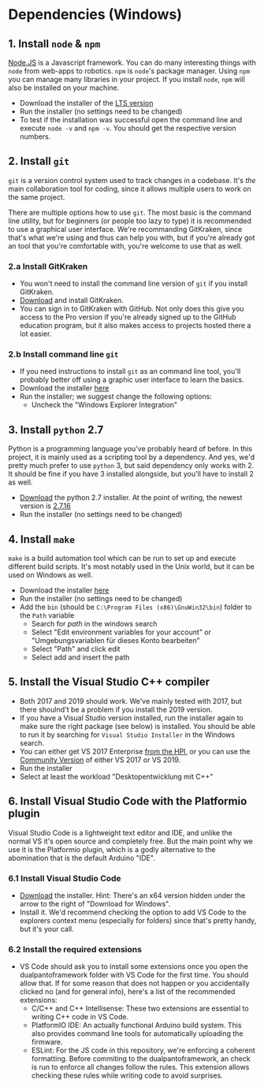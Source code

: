 # Dependencies (Windows)

## 1. Install `node` & `npm`

[Node.JS](https://nodejs.org/) is a Javascript framework. You can do many interesting things with `node` from web-apps to robotics.
`npm` is `node`'s package manager. Using `npm` you can manage many libraries in your project. If you install `node`, `npm` will also be installed on your machine.

- Download the installer of the [LTS version](https://nodejs.org/)
- Run the installer (no settings need to be changed)
- To test if the installation was successful open the command line and execute `node -v` and `npm -v`. You should get the respective version numbers.

## 2. Install `git`

`git` is a version control system used to track changes in a codebase. It's _the_ main collaboration tool for coding, since it allows multiple users to work on the same project.

There are multiple options how to use `git`. The most basic is the command line utility, but for beginners (or people too lazy to type) it is recommended to use a graphical user interface. We're recommanding GitKraken, since that's what we're using and thus can help you with, but if you're already got an tool that you're comfortable with, you're welcome to use that as well.

### 2.a Install GitKraken

- You won't need to install the command line version of `git` if you install GitKraken.
- [Download](https://www.gitkraken.com/) and install GitKraken.
- You can sign in to GitKraken with GitHub. Not only does this give you access to the Pro version if you're already signed up to the GitHub education program, but it also makes access to projects hosted there a lot easier.

### 2.b Install command line `git`

- If you need instructions to install `git` as an command line tool, you'll probably better off using a graphic user interface to learn the basics.
- Download the installer [here](https://git-scm.com/downloads)
- Run the installer; we suggest change the following options:
  - Uncheck the "Windows Explorer Integration"
 
## 3. Install `python` 2.7

Python is a programming language you've probably heard of before. In this project, it is mainly used as a scripting tool by a dependency. And yes, we'd pretty much prefer to use `python` 3, but said dependency only works with 2. It should be fine if you have 3 installed alongside, but you'll have to install 2 as well.

- [Download](https://www.python.org/downloads/) the python 2.7 installer. At the point of writing, the newest version is [2.7.16](https://www.python.org/downloads/release/python-2716/)
- Run the installer (no settings need to be changed)

## 4. Install `make`

`make` is a build automation tool which can be run to set up and execute different build scripts. It's most notably used in the Unix world, but it can be used on Windows as well.

- Download the installer [here](http://gnuwin32.sourceforge.net/downlinks/make.php)
- Run the installer (no settings need to be changed)
- Add the `bin` (should be `C:\Program Files (x86)\GnuWin32\bin`) folder to the `Path` variable
  - Search for _path_ in the windows search
  - Select "Edit environment variables for your account" or "Umgebungsvariablen für dieses Konto bearbeiten"
  - Select "Path" and click edit
  - Select add and insert the path

## 5. Install the Visual Studio C++ compiler

- Both 2017 and 2019 should work. We've mainly tested with 2017, but there shoulnd't be a problem if you install the 2019 version.
- If you have a Visual Studio version installed, run the installer again to make sure the right package (see below) is installed. You should be able to run it by searching for `Visual Studio Installer` in the Windows search.
- You can either get VS 2017 Enterprise [from the HPI](https://aka.ms/devtoolsforteaching), or you can use the [Community Version](https://visualstudio.microsoft.com/de/vs/community/) of either VS 2017 or VS 2019.
- Run the installer
- Select at least the workload "Desktopentwicklung mit C++"

## 6. Install Visual Studio Code with the Platformio plugin

Visual Studio Code is a lightweight text editor and IDE, and unlike the normal VS it's open source and completely free. But the main point why we use it is the Platformio plugin, which is a godly alternative to the abomination that is the default Arduino "IDE".

### 6.1 Install Visual Studio Code

- [Download](https://code.visualstudio.com/) the installer. Hint: There's an x64 version hidden under the arrow to the right of "Download for Windows".
- Install it. We'd recommend checking the option to add VS Code to the explorers context menu (especially for folders) since that's pretty handy, but it's your call.

### 6.2 Install the required extensions

- VS Code should ask you to install some extensions once you open the dualpantoframework folder with VS Code for the first time. You should allow that. If for some reason that does not happen or you accidentally clicked no (and for general info), here's a list of the recommended extensions:
  - C/C++ and C++ Intellisense: These two extensions are essential to writing C++ code in VS Code.
  - PlatformIO IDE: An actually functional Arduino build system. This also provides command line tools for automatically uploading the firmware.
  - ESLint: For the JS code in this repository, we're enforcing a coherent formatting. Before commiting to the dualpantoframework, an check is run to enforce all changes follow the rules. This extension allows checking these rules while writing code to avoid surprises.
